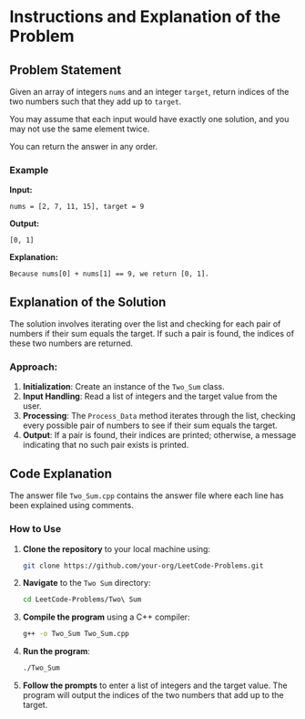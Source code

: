 # Instructions and Explanation of the Problem

## Problem Statement

Given an array of integers `nums` and an integer `target`, return indices of the two numbers such that they add up to `target`.

You may assume that each input would have exactly one solution, and you may not use the same element twice.

You can return the answer in any order.

### Example

**Input:**
```
nums = [2, 7, 11, 15], target = 9
```
**Output:**
```
[0, 1]
```

**Explanation:**
```
Because nums[0] + nums[1] == 9, we return [0, 1].
```

## Explanation of the Solution

The solution involves iterating over the list and checking for each pair of numbers if their sum equals the target. If such a pair is found, the indices of these two numbers are returned.

### Approach:

1. **Initialization**: Create an instance of the `Two_Sum` class.
2. **Input Handling**: Read a list of integers and the target value from the user.
3. **Processing**: The `Process_Data` method iterates through the list, checking every possible pair of numbers to see if their sum equals the target.
4. **Output**: If a pair is found, their indices are printed; otherwise, a message indicating that no such pair exists is printed.

## Code Explanation

The answer file `Two_Sum.cpp` contains the answer file where each line has been explained using comments.

### How to Use

1. **Clone the repository** to your local machine using:
   ```sh
   git clone https://github.com/your-org/LeetCode-Problems.git
   ```
2. **Navigate** to the `Two Sum` directory:
   ```sh
   cd LeetCode-Problems/Two\ Sum
   ```
3. **Compile the program** using a C++ compiler:
   ```sh
   g++ -o Two_Sum Two_Sum.cpp
   ```
4. **Run the program**:
   ```sh
   ./Two_Sum
   ```
5. **Follow the prompts** to enter a list of integers and the target value. The program will output the indices of the two numbers that add up to the target.
